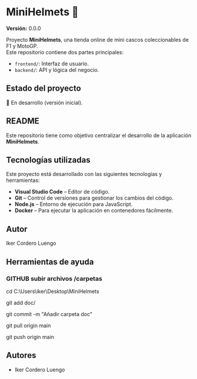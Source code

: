 # MiniHelmets 🏁  

**Versión:** 0.0.0  

Proyecto **MiniHelmets**, una tienda online de mini cascos coleccionables de F1 y MotoGP.  
Este repositorio contiene dos partes principales:  

- `frontend/`: Interfaz de usuario.  
- `backend/`: API y lógica del negocio.  

## Estado del proyecto  
🚧 En desarrollo (versión inicial).  

## README  
Este repositorio tiene como objetivo centralizar el desarrollo de la aplicación **MiniHelmets**.  

## Tecnologías utilizadas  
Este proyecto está desarrollado con las siguientes tecnologías y herramientas:  

- **Visual Studio Code** – Editor de código.  
- **Git** – Control de versiones para gestionar los cambios del código.  
- **Node.js** – Entorno de ejecución para JavaScript.  
- **Docker** – Para ejecutar la aplicación en contenedores fácilmente.

## Autor
Iker Cordero Luengo

## Herramientas de ayuda
### GITHUB subir archivos /carpetas

cd C:\Users\iker\Desktop\MiniHelmets

git add doc/

git commit -m "Añadir carpeta doc"

git pull origin main

git push origin main

## Autores  
- Iker Cordero Luengo  
